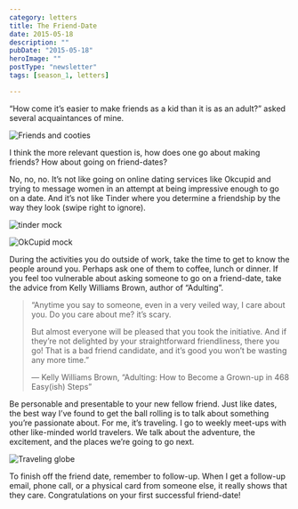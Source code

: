 ```yaml
---
category: letters
title: The Friend-Date
date: 2015-05-18
description: ""
pubDate: "2015-05-18"
heroImage: ""
postType: "newsletter"
tags: [season_1, letters]

---
```




“How come it’s easier to make friends as a kid than it is as an adult?” asked several acquaintances of mine.

![Friends and cooties](https://gallery.tinyletterapp.com/b7acb1dd09358f1ed19f16a562a005fc08d42511/images/c5952b67-d2f3-4915-b1a2-c74bfce09072.jpg)

I think the more relevant question is, how does one go about making friends? How about going on friend-dates?

No, no, no. It’s not like going on online dating services like Okcupid and trying to message women in an attempt at being impressive enough to go on a date. And it’s not like Tinder where you determine a friendship by the way they look (swipe right to ignore).

![tinder mock](https://gallery.tinyletterapp.com/b7acb1dd09358f1ed19f16a562a005fc08d42511/images/c4954514-b3b3-4391-ac22-b4cc6fc3aabd.jpg)

![OkCupid mock](https://gallery.tinyletterapp.com/b7acb1dd09358f1ed19f16a562a005fc08d42511/images/479a9d98-d1b7-415e-90db-2fbb53ac332d.jpg)

During the activities you do outside of work, take the time to get to know the people around you. Perhaps ask one of them to coffee, lunch or dinner. If you feel too vulnerable about asking someone to go on a friend-date, take the advice from Kelly Williams Brown, author of “Adulting”.

> “Anytime you say to someone, even in a very veiled way, I care about you. Do you care about me? it’s scary.
>
> But almost everyone will be pleased that you took the initiative. And if they’re not delighted by your straightforward friendliness, there you go! That is a bad friend candidate, and it’s good you won’t be wasting any more time.”
>
> — Kelly Williams Brown, “Adulting: How to Become a Grown-up in 468 Easy(ish) Steps”

Be personable and presentable to your new fellow friend. Just like dates, the best way I’ve found to get the ball rolling is to talk about something you’re passionate about. For me, it’s traveling. I go to weekly meet-ups with other like-minded world travelers. We talk about the adventure, the excitement, and the places we’re going to go next.

![Traveling globe](https://gallery.tinyletterapp.com/b7acb1dd09358f1ed19f16a562a005fc08d42511/images/61bbd5a4-3100-482f-9499-202576667d5f.jpg)

To finish off the friend date, remember to follow-up. When I get a follow-up email, phone call, or a physical card from someone else, it really shows that they care. Congratulations on your first successful friend-date!  
